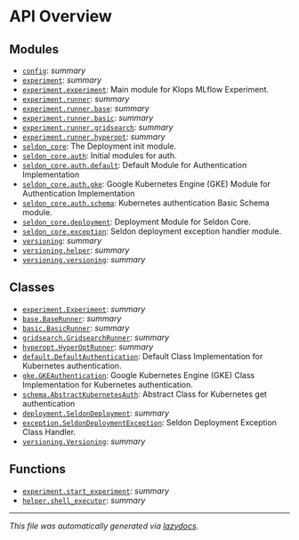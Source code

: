 <!-- markdownlint-disable -->

# API Overview

## Modules

- [`config`](./config.md#module-config): _summary_
- [`experiment`](./experiment.md#module-experiment): _summary_
- [`experiment.experiment`](./experiment.experiment.md#module-experimentexperiment): Main module for Klops MLflow Experiment.
- [`experiment.runner`](./experiment.runner.md#module-experimentrunner): _summary_
- [`experiment.runner.base`](./experiment.runner.base.md#module-experimentrunnerbase): _summary_
- [`experiment.runner.basic`](./experiment.runner.basic.md#module-experimentrunnerbasic): _summary_
- [`experiment.runner.gridsearch`](./experiment.runner.gridsearch.md#module-experimentrunnergridsearch): _summary_
- [`experiment.runner.hyperopt`](./experiment.runner.hyperopt.md#module-experimentrunnerhyperopt): _summary_
- [`seldon_core`](./seldon_core.md#module-seldon_core): The Deployment init module.
- [`seldon_core.auth`](./seldon_core.auth.md#module-seldon_coreauth): Initial modules for auth.
- [`seldon_core.auth.default`](./seldon_core.auth.default.md#module-seldon_coreauthdefault): Default Module for Authentication Implementation
- [`seldon_core.auth.gke`](./seldon_core.auth.gke.md#module-seldon_coreauthgke): Google Kubernetes Engine (GKE) Module for Authentication Implementation
- [`seldon_core.auth.schema`](./seldon_core.auth.schema.md#module-seldon_coreauthschema): Kubernetes authentication Basic Schema module.
- [`seldon_core.deployment`](./seldon_core.deployment.md#module-seldon_coredeployment): Deployment Module for Seldon Core.
- [`seldon_core.exception`](./seldon_core.exception.md#module-seldon_coreexception): Seldon deployment exception handler module.
- [`versioning`](./versioning.md#module-versioning): _summary_
- [`versioning.helper`](./versioning.helper.md#module-versioninghelper): _summary_
- [`versioning.versioning`](./versioning.versioning.md#module-versioningversioning): _summary_

## Classes

- [`experiment.Experiment`](./experiment.experiment.md#class-experiment): _summary_
- [`base.BaseRunner`](./experiment.runner.base.md#class-baserunner): _summary_
- [`basic.BasicRunner`](./experiment.runner.basic.md#class-basicrunner): _summary_
- [`gridsearch.GridsearchRunner`](./experiment.runner.gridsearch.md#class-gridsearchrunner): _summary_
- [`hyperopt.HyperOptRunner`](./experiment.runner.hyperopt.md#class-hyperoptrunner): _summary_
- [`default.DefaultAuthentication`](./seldon_core.auth.default.md#class-defaultauthentication): Default Class Implementation for Kubernetes authentication.
- [`gke.GKEAuthentication`](./seldon_core.auth.gke.md#class-gkeauthentication): Google Kubernetes Engine (GKE) Class Implementation for Kubernetes authentication.
- [`schema.AbstractKubernetesAuth`](./seldon_core.auth.schema.md#class-abstractkubernetesauth): Abstract Class for Kubernetes get authentication
- [`deployment.SeldonDeployment`](./seldon_core.deployment.md#class-seldondeployment): _summary_
- [`exception.SeldonDeploymentException`](./seldon_core.exception.md#class-seldondeploymentexception): Seldon Deployment Exception Class Handler.
- [`versioning.Versioning`](./versioning.versioning.md#class-versioning): _summary_

## Functions

- [`experiment.start_experiment`](./experiment.experiment.md#function-start_experiment): _summary_
- [`helper.shell_executor`](./versioning.helper.md#function-shell_executor): _summary_


---

_This file was automatically generated via [lazydocs](https://github.com/ml-tooling/lazydocs)._
